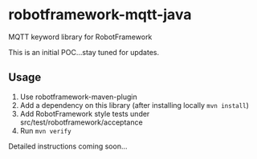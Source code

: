# robotframework-mqtt-java

MQTT keyword library for RobotFramework 

This is an initial POC...stay tuned for updates.

## Usage

1. Use robotframework-maven-plugin
2. Add a dependency on this library (after installing locally `mvn install`)
3. Add RobotFramework style tests under src/test/robotframework/acceptance
4. Run `mvn verify`

Detailed instructions coming soon...
